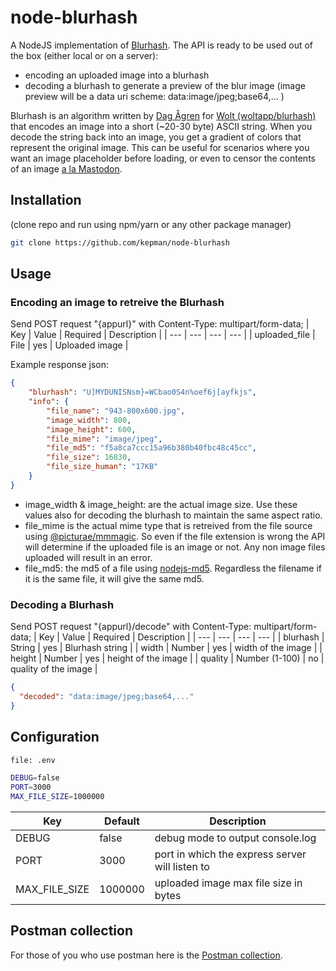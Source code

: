 # node-blurhash


A NodeJS implementation of [Blurhash](https://github.com/woltapp/blurhash).
The API is ready to be used out of the box (either local or on a server):
- encoding an uploaded image into a blurhash
- decoding a blurhash to generate a preview of the blur image 
(image preview will be a data uri scheme:  data:image/jpeg;base64,... )


Blurhash is an algorithm written by [Dag Ågren](https://github.com/DagAgren) for [Wolt (woltapp/blurhash)](https://github.com/woltapp/blurhash) that encodes an image into a short (~20-30 byte) ASCII string. When you decode the string back into an image, you get a gradient of colors that represent the original image. This can be useful for scenarios where you want an image placeholder before loading, or even to censor the contents of an image [a la Mastodon](https://blog.joinmastodon.org/2019/05/improving-support-for-adult-content-on-mastodon/).

## Installation
(clone repo and run using npm/yarn or any other package manager)
```sh
git clone https://github.com/kepman/node-blurhash
```

## Usage

### Encoding an image to retreive the Blurhash
Send POST request "{appurl}" with Content-Type: multipart/form-data;
| Key | Value | Required | Description |
| --- | --- | --- | --- |
| uploaded_file | File | yes | Uploaded image |

Example response json:
```json
{
    "blurhash": "U]MYDUNISNsm}=WCbao0S4n%oef6j[ayfkjs",
    "info": {
        "file_name": "943-800x600.jpg",
        "image_width": 800,
        "image_height": 600,
        "file_mime": "image/jpeg",
        "file_md5": "f5a8ca7ccc15a96b380b40fbc48c45cc",
        "file_size": 16830,
        "file_size_human": "17KB"
    }
}
```
- image_width & image_height: are the actual image size. Use these values also for decoding the blurhash to maintain the same aspect ratio.
- file_mime is the actual mime type that is retreived from the file source using [@picturae/mmmagic](https://github.com/picturae/mmmagic). So even if the file extension is wrong the API will determine if the uploaded file is an image or not. Any non image files uploaded will result in an error.
- file_md5: the md5 of a file using [nodejs-md5](https://github.com/heinst/nodejs-md5). Regardless the filename if it is the same file, it will give the same md5.

### Decoding a Blurhash
Send POST request "{appurl}/decode" with Content-Type: multipart/form-data;
| Key | Value | Required | Description |
| --- | --- | --- | --- |
| blurhash | String | yes | Blurhash string |
| width | Number | yes | width of the image |
| height | Number | yes | height of the image |
| quality | Number (1-100)  | no | quality of the image |
```json
{
  "decoded": "data:image/jpeg;base64,..."
}
```

## Configuration
```sh
file: .env

DEBUG=false
PORT=3000
MAX_FILE_SIZE=1000000
```
| Key | Default | Description |
| --- | --- | --- |
| DEBUG | false | debug mode to output console.log |
| PORT | 3000 | port in which the express server will listen to |
| MAX_FILE_SIZE | 1000000 | uploaded image max file size in bytes |

## Postman collection
For those of you who use postman here is the [Postman collection](https://github.com/kepman/node-blurhash/blob/master/Blurhash.postman_collection.json).